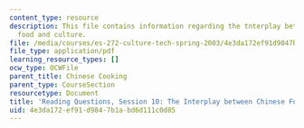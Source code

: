 ```yaml
---
content_type: resource
description: This file contains information regarding the tnterplay between chinese
  food and culture.
file: /media/courses/es-272-culture-tech-spring-2003/4e3da172ef91d9847b1abd6d111c0d85_MITES_272S03_q10.pdf
file_type: application/pdf
learning_resource_types: []
ocw_type: OCWFile
parent_title: Chinese Cooking
parent_type: CourseSection
resourcetype: Document
title: 'Reading Questions, Session 10: The Interplay between Chinese Food and Culture'
uid: 4e3da172-ef91-d984-7b1a-bd6d111c0d85
---
```

